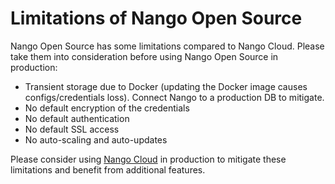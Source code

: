 # Limitations of Nango Open Source

Nango Open Source has some limitations compared to Nango Cloud. Please take them into consideration before using Nango Open Source in production: 
- Transient storage due to Docker (updating the Docker image causes configs/credentials loss). Connect Nango to a production DB to mitigate.
- No default encryption of the credentials
- No default authentication
- No default SSL access
- No auto-scaling and auto-updates

Please consider using [Nango Cloud](cloud.md) in production to mitigate these limitations and benefit from additional features.